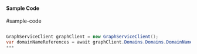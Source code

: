 #### Sample Code
#sample-code 

```C#

GraphServiceClient graphClient = new GraphServiceClient();
var domainNameReferences = await graphClient.Domains.Domains.DomainNameReferences.Request().GetAsync();
*** 

```